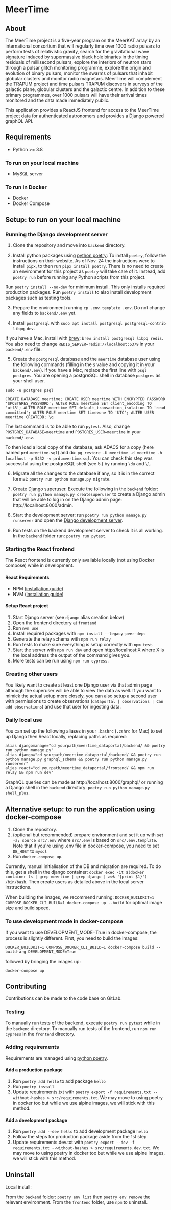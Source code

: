 # MeerTime

## About
The MeerTime project is a five-year program on the MeerKAT array by an international consortium that will regularly time over 1000 radio pulsars to perform tests of relativistic gravity, search for the gravitational wave signature induced by supermassive black hole binaries in the timing residuals of millisecond pulsars, explore the interiors of neutron stars through a pulsar glitch monitoring programme, explore the origin and evolution of binary pulsars, monitor the swarms of pulsars that inhabit globular clusters and monitor radio magnetars. MeerTime will complement the TRAPUM project and time pulsars TRAPUM discovers in surveys of the galactic plane, globular clusters and the galactic centre. In addition to these primary programmes, over 1000 pulsars will have their arrival times monitored and the data made immediately public.

This application provides a ReactJS frontend for access to the MeerTime project data for authenticated astronomers and provides a Django powered graphQL API.


## Requirements
* Python >= 3.8

### To run on your local machine
* MySQL server

### To run in Docker
* Docker
* Docker Compose


## Setup: to run on your local machine

### Running the Django development server

1. Clone the repository and move into `backend` directory.

2. Install python packages using [python poetry](https://python-poetry.org/):
To install `poetry`, follow the instructions on their website. As of Nov. 24 the instructions were to install `pipx`, to then run `pipx install poetry`. There is no need to create an environment for this project as `poetry` will take care of it. Instead, add `poetry run` before running any Python scripts from this project.

Run `poetry install --no-dev` for minimum install. This only installs required production packages.
Run `poetry install` to also install development packages such as testing tools.

3. Prepare the environment running `cp .env.template .env`. Do not change any fields to `backend/.env` yet.

4. Install `postgresql` with `sudo apt install postgresql postgresql-contrib libpq-dev`.

If you have a Mac, install with [brew](https://docs.brew.sh/Installation): `brew install postgresql libpq redis`. You also need to change `REDIS_SERVER=redis://localhost:6379` in your `backend/.env` file. 

5. Create the `postgresql` database and the `meertime` database user using the following commands (filling in the `$` value and copying it in your `backend/.env`).
If you have a Mac, replace the first line with `psql postgres`. You are opening a postgreSQL shell in database `postgres` as your shell user.
```
sudo -u postgres psql

CREATE DATABASE meertime; CREATE USER meertime WITH ENCRYPTED PASSWORD '$POSTGRES_PASSWORD'; ALTER ROLE meertime SET client_encoding TO 'utf8'; ALTER ROLE meertime SET default_transaction_isolation TO 'read committed'; ALTER ROLE meertime SET timezone TO 'UTC'; ALTER USER meertime CREATEDB; \q
```
The last command is to be able to run `pytest`. Also, change `POSTGRES_DATABASE=meertime` and `POSTGRES_USER=meertime` in your `backend/.env`.

To then load a local copy of the database, ask ADACS for a copy (here named `prd.meertime.sql`) and do: `pg_restore -U meertime -d meertime -h localhost -p 5432 -v prd.meertime.sql`. You can check this step was successful using the postgreSQL shell (see 5.) by running `\du` and `\l`.

6. Migrate all the changes to the database if any, so it is in the correct format: `poetry run python manage.py migrate`.

7. Create Django superuser. Execute the following in the `backend` folder: `poetry run python manage.py createsuperuser` to create a Django admin that will be able to log in on the Django admin page: http://localhost:8000/admin. 

8. Start the development server: run `poetry run python manage.py runserver` and open the [Django development server](http://localhost:8000).

9. Run tests on the backend development server to check it is all working. In the `backend` folder run: `poetry run pytest`.

### Starting the React frontend
The React frontend is currently only available locally (not using Docker compose) while in development.

#### React Requirements
- NPM ([installation guide](https://nodejs.org/en/download/))
- NVM ([installation guide](https://github.com/nvm-sh/nvm#installing-and-updating))

#### Setup React project
1. Start Django server (see `django` alias creation below)
4. Open the frontend directory at `frontend`
5. Run `nvm use`
6. Install required packages with `npm install --legacy-peer-deps`
7. Generate the relay schema with `npm run relay`
8. Run tests to make sure everything is setup correctly with `npm test`.
9. Start the server with `npm run dev` and open http://localhost:X where X is the local address the output of the command gives you.
10. More tests can be run using `npm run cypress`.

### Creating other users
You likely want to create at least one Django user via that admin page although the superuser will be able to view the data as well. If you want to mimick the actual setup more closely, you can also setup a second user with permissions to create observations (`dataportal | observations | Can add observations`) and use that user for ingesting data.

### Daily local use
You can set up the following aliases in your `.bashrc` (`.zshrc` for Mac) to set up Django then React locally, replacing paths as required:
```
alias djangomanage="cd yourpath/meertime_dataportal/backend/ && poetry run python manage.py"
alias django="cd yourpath/meertime_dataportal/backend/ && poetry run python manage.py graphql_schema && poetry run python manage.py runserver"
alias react="cd yourpath/meertime_dataportal/frontend/ && npm run relay && npm run dev"
```

GraphQL queries can be made at http://localhost:8000/graphql/ or running a Django shell in the `backend` directory: `poetry run python manage.py shell_plus`.

## Alternative setup: to run the application using docker-compose

1. Clone the repository.
2. (optional but recommended) prepare environment and set it up with `set -a; source src/.env` where `src/.env` is based on `src/.env.template`. Note that if you're using .env file in docker-compose, you need to set `DB_HOST` to `mysql`
3. Run `docker-compose up`.

Currently, manual initialisation of the DB and migration are required. To do this, get a shell in the django container:
`docker exec -it $(docker container ls | grep meertime | grep django | awk '{print $1}') /bin/bash`. Then create users as detailed above in the local server instructions.

When building the images, we recommend running:
`DOCKER_BUILDKIT=1 COMPOSE_DOCKER_CLI_BUILD=1 docker-compose up --build`
for optimal image size and build speed.

### To use development mode in docker-compose

If you want to use DEVELOPMENT_MODE=True in docker-compose, the process is slightly different. First, you need to build the images:

`DOCKER_BUILDKIT=1 COMPOSE_DOCKER_CLI_BUILD=1 docker-compose build --build-arg DEVELOPMENT_MODE=True`

followed by bringing the images up:

`docker-compose up`

## Contributing

Contributions can be made to the code base on GitLab.

### Testing

To manually run tests of the backend, execute `poetry run pytest` while in the `backend` directory.
To manually run tests of the frontend, run `npm run cypress` in the `frontend` directory.

### Adding requirements

Requirements are managed using [python poetry](https://python-poetry.org/).

#### Add a production package
1. Run `poetry add hello` to add package `hello`
2. Run `poetry install`
3. Update requirements.txt with `poetry export -f requirements.txt --without-hashes > src/requirements.txt`. We may move to using poetry in docker too but while we use alpine images, we will stick with this method.

#### Add a development package
1. Run `poetry add --dev hello` to add development package `hello`
2. Follow the steps for production package aside from the 1st step
3. Update requirements.dev.txt with `poetry export --dev -f requirements.txt --without-hashes > src/requirements.dev.txt`. We may move to using poetry in docker too but while we use alpine images, we will stick with this method.

## Uninstall
Local install:

From the `backend` folder: `poetry env list` then `poetry env remove` the relevant environment.
From the `frontend` folder, use `npm` to uninstall.